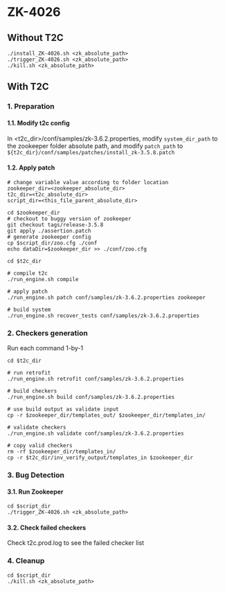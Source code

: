 # ZK-4026

## Without T2C
```
./install_ZK-4026.sh <zk_absolute_path>
./trigger_ZK-4026.sh <zk_absolute_path>
./kill.sh <zk_absolute_path>
```

## With T2C
### 1. Preparation
#### 1.1. Modify t2c config
In <t2c_dir>/conf/samples/zk-3.6.2.properties, modify `system_dir_path` to the zookeeper folder absolute path, and modify `patch_path` to `${t2c_dir}/conf/samples/patches/install_zk-3.5.8.patch`

#### 1.2. Apply patch
```
# change variable value according to folder location
zookeeper_dir=<zookeeper_absolute_dir>
t2c_dir=<t2c_absolute_dir>
script_dir=<this_file_parent_absolute_dir>

cd $zookeeper_dir
# checkout to buggy version of zookeeper
git checkout tags/release-3.5.8
git apply ./assertion.patch
# generate zookeeper config
cp $script_dir/zoo.cfg ./conf
echo dataDir=$zookeeper_dir >> ./conf/zoo.cfg

cd $t2c_dir

# compile t2c
./run_engine.sh compile

# apply patch
./run_engine.sh patch conf/samples/zk-3.6.2.properties zookeeper

# build system
./run_engine.sh recover_tests conf/samples/zk-3.6.2.properties
```
### 2. Checkers generation
Run each command 1-by-1
```
cd $t2c_dir

# run retrofit
./run_engine.sh retrofit conf/samples/zk-3.6.2.properties 

# build checkers
./run_engine.sh build conf/samples/zk-3.6.2.properties

# use build output as validate input
cp -r $zookeeper_dir/templates_out/ $zookeeper_dir/templates_in/

# validate checkers
./run_engine.sh validate conf/samples/zk-3.6.2.properties

# copy valid checkers
rm -rf $zookeeper_dir/templates_in/
cp -r $t2c_dir/inv_verify_output/templates_in $zookeeper_dir
```
### 3. Bug Detection
#### 3.1. Run Zookeeper
```
cd $script_dir
./trigger_ZK-4026.sh <zk_absolute_path>
```

#### 3.2. Check failed checkers
Check t2c.prod.log to see the failed checker list

### 4. Cleanup
```
cd $script_dir
./kill.sh <zk_absolute_path>
```
